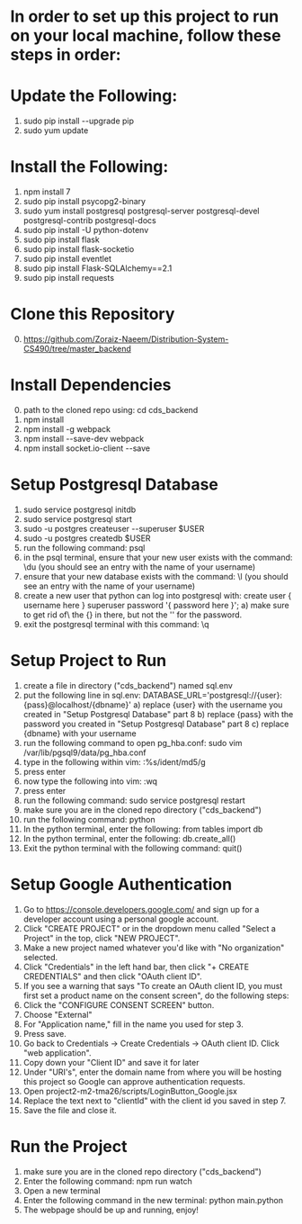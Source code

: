 # In order to set up this project to run on your local machine, follow these steps in order:

# Update the Following:
1. sudo pip install --upgrade pip
2. sudo yum update

# Install the Following:
1. npm install 7
2. sudo pip install psycopg2-binary
3. sudo yum install postgresql postgresql-server postgresql-devel postgresql-contrib postgresql-docs
4. sudo pip install -U python-dotenv
5. sudo pip install flask
6. sudo pip install flask-socketio
7. sudo pip install eventlet
8. sudo pip install Flask-SQLAlchemy==2.1
9. sudo pip install requests
 
# Clone this Repository 
0. https://github.com/Zoraiz-Naeem/Distribution-System-CS490/tree/master_backend

# Install Dependencies
0. path to the cloned repo using: cd cds_backend
1. npm install
2. npm install -g webpack
3. npm install --save-dev webpack
4. npm install socket.io-client --save

# Setup Postgresql Database
1. sudo service postgresql initdb
2. sudo service postgresql start
3. sudo -u postgres createuser --superuser $USER
4. sudo -u postgres createdb $USER
5. run the following command: psql
6. in the psql terminal, ensure that your new user exists with the command: \du (you should see an entry with the name of your username)
7. ensure that your new database exists with the command: \l (you should see an entry with the name of your username)
8. create a new user that python can log into postgresql with: create user { username here } superuser password '{ password here }'; 
    a) make sure to get rid of\ the {} in there, but not the '' for the password.
9. exit the postgresql terminal with this command: \q

# Setup Project to Run
1. create a file in directory ("cds_backend") named sql.env
2. put the following line in sql.env: DATABASE_URL='postgresql://{user}:{pass}@localhost/{dbname}'
    a) replace {user} with the username you created in "Setup Postgresql Database" part 8
    b) replace {pass} with the password you created in "Setup Postgresql Database" part 8
    c) replace {dbname} with your username
3. run the following command to open pg_hba.conf: sudo vim /var/lib/pgsql9/data/pg_hba.conf
4. type in the following within vim: :%s/ident/md5/g
5. press enter
6. now type the following into vim: :wq
7. press enter
8. run the following command: sudo service postgresql restart
9. make sure you are in the cloned repo directory ("cds_backend")
10. run the following command: python
11. In the python terminal, enter the following: from tables import db
12. In the python terminal, enter the following: db.create_all()
13. Exit the python terminal with the following command: quit()

# Setup Google Authentication
1. Go to https://console.developers.google.com/ and sign up for a developer account using a personal google account.
2. Click "CREATE PROJECT" or in the dropdown menu called "Select a Project" in the top, click "NEW PROJECT".
3. Make a new project named whatever you'd like with "No organization" selected.
4. Click "Credentials" in the left hand bar, then click "+ CREATE CREDENTIALS" and then click "OAuth client ID".
5. If you see a warning that says "To create an OAuth client ID, you must first set a product name on the consent screen", do the following steps:
1. Click the "CONFIGURE CONSENT SCREEN" button.
2. Choose "External"
3. For "Application name," fill in the name you used for step 3.
4. Press save.
6. Go back to Credentials -> Create Credentials -> OAuth client ID. Click "web application".
7. Copy down your "Client ID" and save it for later
8. Under "URI's", enter the domain name from where you will be hosting this project so Google can approve authentication requests.
9. Open project2-m2-tma26/scripts/LoginButton_Google.jsx
10. Replace the text next to "clientId" with the client id you saved in step 7.
11. Save the file and close it.

# Run the Project
1. make sure you are in the cloned repo directory ("cds_backend")
2. Enter the following command: npm run watch
3. Open a new terminal
4. Enter the following command in the new terminal: python main.python
5. The webpage should be up and running, enjoy!
